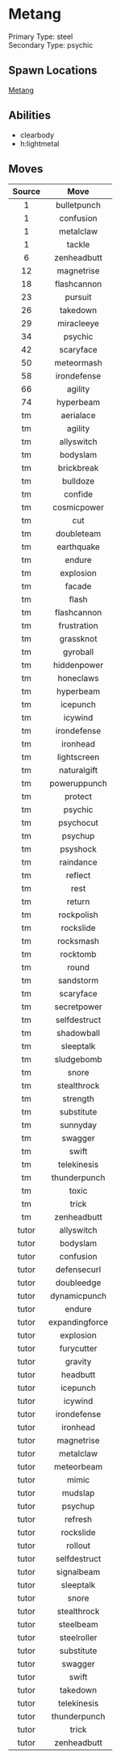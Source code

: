 # Metang  
Primary Type: steel  
Secondary Type: psychic  
  
## Spawn Locations  
[Metang](/data/spawn_presets/metang.md)  
  
## Abilities  
  * clearbody
  * h:lightmetal
  
  
## Moves  
  
| Source | Move |  
|:---:|:---:|  
| 1 | bulletpunch |  
| 1 | confusion |  
| 1 | metalclaw |  
| 1 | tackle |  
| 6 | zenheadbutt |  
| 12 | magnetrise |  
| 18 | flashcannon |  
| 23 | pursuit |  
| 26 | takedown |  
| 29 | miracleeye |  
| 34 | psychic |  
| 42 | scaryface |  
| 50 | meteormash |  
| 58 | irondefense |  
| 66 | agility |  
| 74 | hyperbeam |  
| tm | aerialace |  
| tm | agility |  
| tm | allyswitch |  
| tm | bodyslam |  
| tm | brickbreak |  
| tm | bulldoze |  
| tm | confide |  
| tm | cosmicpower |  
| tm | cut |  
| tm | doubleteam |  
| tm | earthquake |  
| tm | endure |  
| tm | explosion |  
| tm | facade |  
| tm | flash |  
| tm | flashcannon |  
| tm | frustration |  
| tm | grassknot |  
| tm | gyroball |  
| tm | hiddenpower |  
| tm | honeclaws |  
| tm | hyperbeam |  
| tm | icepunch |  
| tm | icywind |  
| tm | irondefense |  
| tm | ironhead |  
| tm | lightscreen |  
| tm | naturalgift |  
| tm | poweruppunch |  
| tm | protect |  
| tm | psychic |  
| tm | psychocut |  
| tm | psychup |  
| tm | psyshock |  
| tm | raindance |  
| tm | reflect |  
| tm | rest |  
| tm | return |  
| tm | rockpolish |  
| tm | rockslide |  
| tm | rocksmash |  
| tm | rocktomb |  
| tm | round |  
| tm | sandstorm |  
| tm | scaryface |  
| tm | secretpower |  
| tm | selfdestruct |  
| tm | shadowball |  
| tm | sleeptalk |  
| tm | sludgebomb |  
| tm | snore |  
| tm | stealthrock |  
| tm | strength |  
| tm | substitute |  
| tm | sunnyday |  
| tm | swagger |  
| tm | swift |  
| tm | telekinesis |  
| tm | thunderpunch |  
| tm | toxic |  
| tm | trick |  
| tm | zenheadbutt |  
| tutor | allyswitch |  
| tutor | bodyslam |  
| tutor | confusion |  
| tutor | defensecurl |  
| tutor | doubleedge |  
| tutor | dynamicpunch |  
| tutor | endure |  
| tutor | expandingforce |  
| tutor | explosion |  
| tutor | furycutter |  
| tutor | gravity |  
| tutor | headbutt |  
| tutor | icepunch |  
| tutor | icywind |  
| tutor | irondefense |  
| tutor | ironhead |  
| tutor | magnetrise |  
| tutor | metalclaw |  
| tutor | meteorbeam |  
| tutor | mimic |  
| tutor | mudslap |  
| tutor | psychup |  
| tutor | refresh |  
| tutor | rockslide |  
| tutor | rollout |  
| tutor | selfdestruct |  
| tutor | signalbeam |  
| tutor | sleeptalk |  
| tutor | snore |  
| tutor | stealthrock |  
| tutor | steelbeam |  
| tutor | steelroller |  
| tutor | substitute |  
| tutor | swagger |  
| tutor | swift |  
| tutor | takedown |  
| tutor | telekinesis |  
| tutor | thunderpunch |  
| tutor | trick |  
| tutor | zenheadbutt |  
  
